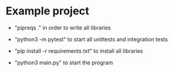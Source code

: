 
# Example project

* "pipreqs ." in order to write all libraries

* "python3 -m pytest" to start all unittests and integration tests
* "pip install -r requirements.txt" to install all libraries
* "python3 main.py" to start the program